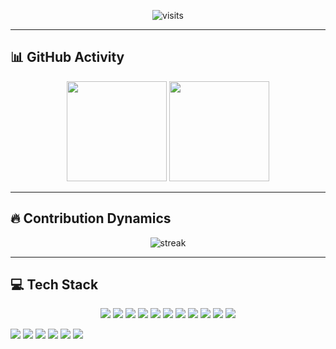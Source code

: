<p align="center">
  <!-- 방문자 수 -->
  <img src="https://komarev.com/ghpvc/?username=cathy-kim&label=visits&color=0e75b6&style=flat" alt="visits" />
</p>

---

## 📊 GitHub Activity

<p align="center">
  <!-- 전체 활동 통계 -->
  <img src="https://github-readme-stats.vercel.app/api?username=cathy-kim&show_icons=true&theme=tokyonight&count_private=true" height="160" />
  <!-- 언어 다양성 -->
  <img src="https://github-readme-stats.vercel.app/api/top-langs/?username=cathy-kim&layout=compact&theme=tokyonight" height="160" />
</p>

---

## 🔥 Contribution Dynamics

<p align="center">
  <!-- 연속 커밋 / 꾸준함 강조 -->
  <img src="https://streak-stats.demolab.com?user=cathy-kim&theme=tokyonight&hide_border=true" alt="streak" />
</p>

---

## 💻 Tech Stack

<p align="center">
  <!-- Core AI / LLM -->
  <img src="https://img.shields.io/badge/LangChain-1C3C3C?logo=chainlink&logoColor=white" />
  <img src="https://img.shields.io/badge/LangGraph-000000?logo=github&logoColor=white" />
  <img src="https://img.shields.io/badge/OpenAI-412991?logo=openai&logoColor=white" />
  <img src="https://img.shields.io/badge/Vercel-000000?logo=vercel&logoColor=white" />

  <!-- Full-Stack / Infra -->
  <img src="https://img.shields.io/badge/TypeScript-3178C6?logo=typescript&logoColor=white" />
  <img src="https://img.shields.io/badge/Next.js-000000?logo=nextdotjs&logoColor=white" />
  <img src="https://img.shields.io/badge/React-61DAFB?logo=react&logoColor=black" />
  <img src="https://img.shields.io/badge/FastAPI-009688?logo=fastapi&logoColor=white" />
  <img src="https://img.shields.io/badge/Supabase-3ECF8E?logo=supabase&logoColor=white" />
  <img src="https://img.shields.io/badge/PostgreSQL-4169E1?logo=postgresql&logoColor=white" />
  <img src="https://img.shields.io/badge/Docker-2496ED?logo=docker&logoColor=white" />
</p>
  <!-- Full-Stack / Infra -->
  <img src="https://img.shields.io/badge/TypeScript-3178C6?logo=typescript&logoColor=white" />
  <img src="https://img.shields.io/badge/Next.js-000000?logo=nextdotjs&logoColor=white" />
  <img src="https://img.shields.io/badge/React-61DAFB?logo=react&logoColor=black" />
  <img src="https://img.shields.io/badge/Supabase-3ECF8E?logo=supabase&logoColor=white" />
  <img src="https://img.shields.io/badge/PostgreSQL-4169E1?logo=postgresql&logoColor=white" />
  <img src="https://img.shields.io/badge/Docker-2496ED?logo=docker&logoColor=white" />
</p>

